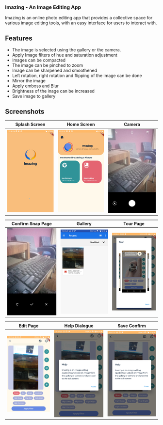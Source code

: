 ### Imazing - An Image Editing App

Imazing is an online photo editing app that provides a collective space for various image editing tools, with an easy interface for users to interact with.

## Features
- The image is selected using the gallery or the camera.
- Apply Image filters of hue and saturation adjustment
- Images can be compacted
- The image can be pinched to zoom
- Image can be sharpened and smoothened
- Left rotation, right rotation and flipping of the image can be done
- Mirror the image
- Apply emboss and Blur
- Brightness of the inage can be increased
- Save image to gallery

## Screenshots


  Splash Screen              |   Home Screen | Camera
:-------------------------:|:-------------------------:|:---------------------:
![](http://github.com/ShamsArfeen/New-Imazing-Frontend/blob/master/screenshots/screenshot1.jpg?raw=true)|![](http://github.com/ShamsArfeen/New-Imazing-Frontend/blob/master/screenshots/screenshot2.jpg?raw=true)|![](http://github.com/ShamsArfeen/New-Imazing-Frontend/blob/master/screenshots/screenshot3.jpg?raw=true)


  Confirm Snap Page              |   Gallery | Tour Page
:-------------------------:|:-------------------------:|:---------------------:
![](http://github.com/ShamsArfeen/New-Imazing-Frontend/blob/master/screenshots/screenshot4.jpg?raw=true)|![](http://github.com/ShamsArfeen/New-Imazing-Frontend/blob/master/screenshots/screenshot5.jpg?raw=true)|![](http://github.com/ShamsArfeen/New-Imazing-Frontend/blob/master/screenshots/screenshot6.jpg?raw=true)


  Edit Page             |   Help Dialogue | Save Confirm
:-------------------------:|:-------------------------:|:---------------------:
![](http://github.com/ShamsArfeen/New-Imazing-Frontend/blob/master/screenshots/screenshot7.jpg?raw=true)|![](http://github.com/ShamsArfeen/New-Imazing-Frontend/blob/master/screenshots/screenshot8.jpg?raw=true)|![](http://github.com/ShamsArfeen/New-Imazing-Frontend/blob/master/screenshots/screenshot8.jpg?raw=true)

